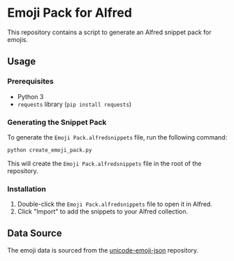 # Emoji Pack for Alfred

This repository contains a script to generate an Alfred snippet pack for emojis.

## Usage

### Prerequisites

- Python 3
- `requests` library (`pip install requests`)

### Generating the Snippet Pack

To generate the `Emoji Pack.alfredsnippets` file, run the following command:

```bash
python create_emoji_pack.py
```

This will create the `Emoji Pack.alfredsnippets` file in the root of the repository.

### Installation

1.  Double-click the `Emoji Pack.alfredsnippets` file to open it in Alfred.
2.  Click "Import" to add the snippets to your Alfred collection.

## Data Source

The emoji data is sourced from the [unicode-emoji-json](https://github.com/muan/unicode-emoji-json) repository.
